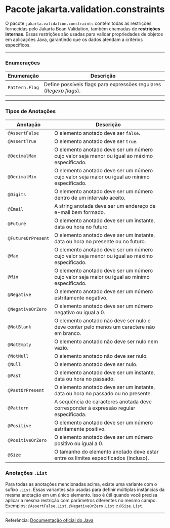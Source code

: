 # Pacote jakarta.validation.constraints

O pacote `jakarta.validation.constraints` contém todas as restrições fornecidas pelo Jakarta Bean Validation, também chamadas de **restrições internas**. Essas restrições são usadas para validar propriedades de objetos em aplicações Java, garantindo que os dados atendam a critérios específicos.

---

### Enumerações

| Enumeração     | Descrição                                                          |
| -------------- | ------------------------------------------------------------------ |
| `Pattern.Flag` | Define possíveis flags para expressões regulares (_Regexp flags_). |

---

### Tipos de Anotações

| Anotação           | Descrição                                                                                    |
| ------------------ | -------------------------------------------------------------------------------------------- |
| `@AssertFalse`     | O elemento anotado deve ser `false`.                                                         |
| `@AssertTrue`      | O elemento anotado deve ser `true`.                                                          |
| `@DecimalMax`      | O elemento anotado deve ser um número cujo valor seja menor ou igual ao máximo especificado. |
| `@DecimalMin`      | O elemento anotado deve ser um número cujo valor seja maior ou igual ao mínimo especificado. |
| `@Digits`          | O elemento anotado deve ser um número dentro de um intervalo aceito.                         |
| `@Email`           | A string anotada deve ser um endereço de e-mail bem formado.                                 |
| `@Future`          | O elemento anotado deve ser um instante, data ou hora no futuro.                             |
| `@FutureOrPresent` | O elemento anotado deve ser um instante, data ou hora no presente ou no futuro.              |
| `@Max`             | O elemento anotado deve ser um número cujo valor seja menor ou igual ao máximo especificado. |
| `@Min`             | O elemento anotado deve ser um número cujo valor seja maior ou igual ao mínimo especificado. |
| `@Negative`        | O elemento anotado deve ser um número estritamente negativo.                                 |
| `@NegativeOrZero`  | O elemento anotado deve ser um número negativo ou igual a 0.                                 |
| `@NotBlank`        | O elemento anotado não deve ser nulo e deve conter pelo menos um caractere não em branco.    |
| `@NotEmpty`        | O elemento anotado não deve ser nulo nem vazio.                                              |
| `@NotNull`         | O elemento anotado não deve ser nulo.                                                        |
| `@Null`            | O elemento anotado deve ser nulo.                                                            |
| `@Past`            | O elemento anotado deve ser um instante, data ou hora no passado.                            |
| `@PastOrPresent`   | O elemento anotado deve ser um instante, data ou hora no passado ou no presente.             |
| `@Pattern`         | A sequência de caracteres anotada deve corresponder à expressão regular especificada.        |
| `@Positive`        | O elemento anotado deve ser um número estritamente positivo.                                 |
| `@PositiveOrZero`  | O elemento anotado deve ser um número positivo ou igual a 0.                                 |
| `@Size`            | O tamanho do elemento anotado deve estar entre os limites especificados (incluso).           |

### Anotações `.List`

Para todas as anotações mencionadas acima, existe uma variante com o sufixo `.List`. Essas variantes são usadas para definir múltiplas instâncias da mesma anotação em um único elemento. Isso é útil quando você precisa aplicar a mesma restrição com parâmetros diferentes no mesmo campo. Exemplos: `@AssertFalse.List`, `@NegativeOrZero.List` e `@Size.List`.

---

Referência: [Documentação oficial do Java](https://jakarta.ee/specifications/bean-validation/3.0/apidocs/jakarta/validation/constraints/package-summary)
